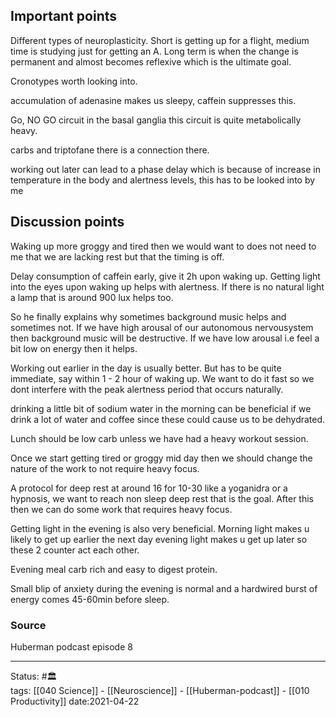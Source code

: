 

## Important points
Different types of neuroplasticity. Short is getting up for a flight, medium time is studying just for getting an A. Long term is when the change is permanent and almost becomes reflexive which is the ultimate goal.

Cronotypes worth looking into. 

accumulation of adenasine makes us sleepy, caffein suppresses this.

Go, NO GO circuit in the basal ganglia this circuit is quite metabolically heavy.

carbs and triptofane there is a connection there. 

working out later can lead to a phase delay which is because of increase in temperature in the body and alertness levels, this has to be looked into by me 

## Discussion points
Waking up more groggy and tired then we would want to does not need to me that we are lacking rest but that the timing is off.

Delay consumption of caffein early, give it 2h upon waking up. Getting light into the eyes upon waking up helps with alertness. If there is no natural light a lamp that is around 900 lux helps too.

So he finally explains why sometimes background music helps and sometimes not. If we have high arousal of our autonomous nervousystem then background music will be destructive. If we have low arousal i.e feel a bit low on energy then it helps. 

Working out earlier in the day is usually better. But has to be quite immediate, say within 1 - 2 hour of waking up. We want to do it fast so we dont interfere with the peak alertness period that occurs naturally. 

drinking a little bit of sodium water in the morning can be beneficial if we drink a lot of water and coffee since these could cause us to be dehydrated. 

Lunch should be low carb unless we have had a heavy workout session.

Once we start getting tired or groggy mid day then we should change the nature of the work to not require heavy focus. 

A protocol for deep rest at around 16 for 10-30 like a yoganidra or a hypnosis, we want to reach non sleep deep rest that is the goal. After this then we can do some work that requires heavy focus. 

Getting light in the evening is also very beneficial. Morning light makes u likely to get up earlier the next day evening light makes u get up later so these 2 counter act each other. 

Evening meal carb rich and easy to digest protein. 

Small blip of anxiety during the evening is normal and a hardwired burst of energy comes 45-60min before sleep. 



### Source
Huberman podcast episode 8

---
Status: #🏛  
tags: [[040 Science]] - [[Neuroscience]] - [[Huberman-podcast]] - [[010 Productivity]]
date:2021-04-22

